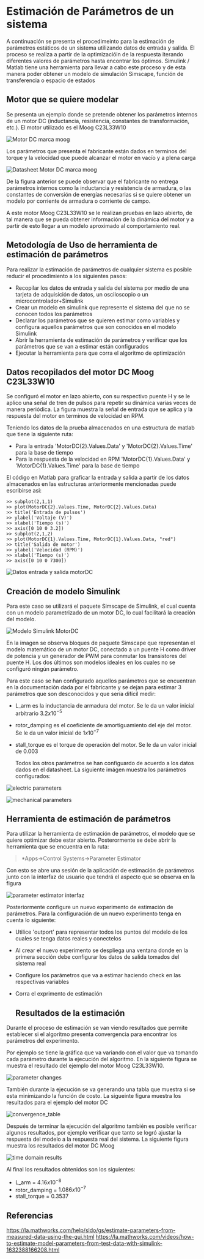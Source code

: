 # Estimación de Parámetros de un sistema
A continuación se presenta el procedimeinto para la estimación de parámetros estáticos de un sistema utilizando datos de entrada y salida. El proceso se realiza a partir de la optimizacióin de la respuesta iterando diferentes valores de parámetros hasta encontrar los óptimos.
Simulink / Matlab tiene una herramienta para llevar a cabo este proceso y de esta manera poder obtener un modelo de simulación Simscape, función de transferencia o espacio de estados
## Motor que se quiere modelar
Se presenta un ejemplo donde se pretende obtener los parámetros internos de un motor DC (inductancia, resistencia, constantes de transformación, etc.). El motor utilizado es el Moog C23L33W10

![Motor DC marca moog](images/motorDC.png)

Los parámetros que presenta el fabricante están dados en terminos del torque y la velocidad que puede alcanzar el motor en vacío y a plena carga

![Datasheet Motor DC marca moog](images/data_MotorDC.png)

De la figura anterior se puede observar que el fabricante no entrega parámetros internos como la inductancia y resistencia de armadura, o las constantes de conversión de energías necesarias si se quiere obtener un modelo por corriente de armadura o corriente de campo.

A este motor Moog C23L33W10 se le realizan pruebas en lazo abierto, de tal manera que se pueda obtener información de la dinámica del motor y a partir de esto llegar a un modelo aproximado al comportamiento real.

## Metodología de Uso de herramienta de estimación de parámetros
Para realizar la estimación de parámetros de cualquier sistema es posible reducir el procedimiento a los siguientes pasos:

* Recopilar los datos de entrada y salida del sistema por medio de una tarjeta de adquisición de datos, un osciloscopio o un microcontrolador+Simulink
* Crear un modelo en simulink que represente el sistema del que no se conocen todos los parámetros
* Declarar los parámetros que se quieren estimar como variables y configura aquellos parámetros que son conocidos en el modelo Simulink
* Abrir la herramienta de estimación de parámetros y verificar que los parámetros que se van a estimar están configurados
* Ejecutar la herramienta para que corra el algoritmo de optimización

## Datos recopilados del motor DC Moog C23L33W10

Se configuró el motor en lazo abierto, con su respectivo puente H y se le aplico una señal de tren de pulsos para repetir su dinámica varias veces de manera periódica. La figura muestra la señal de entrada que se aplica y la respuesta del motor en terminos de velocidad en RPM.

Teniendo los datos de la prueba almacenados en una estructura de matlab que tiene la siguiente ruta:
* Para la entrada 'MotorDC{2}.Values.Data' y 'MotorDC{2}.Values.Time' para la base de tiempo
* Para la respuesta de la velocidad en RPM 'MotorDC{1}.Values.Data' y 'MotorDC{1}.Values.Time' para la base de tiempo

El código en Matlab para graficar la entrada y salida a partir de los datos almacenados en las estructuras anteriormente mencionadas puede escribirse asi:
```
>> subplot(2,1,1)
>> plot(MotorDC{2}.Values.Time, MotorDC{2}.Values.Data)
>> title('Entrada de pulsos')
>> ylabel('Voltaje (V)')
>> xlabel('Tiempo (s)')
>> axis([0 10 0 3.2])
>> subplot(2,1,2)
>> plot(MotorDC{1}.Values.Time, MotorDC{1}.Values.Data, "red")
>> title('Salida de motor')
>> ylabel('Velocidad (RPM)')
>> xlabel('Tiempo (s)')
>> axis([0 10 0 7300])
```
![Datos entrada y salida motorDC](images/DatosMotorDC.PNG)

## Creación de modelo Simulink
Para este caso se utilizará el paquete Simscape de Simulink, el cual cuenta con un modelo parametrizado de un motor DC, lo cual facilitará la creación del modelo. 

![Modelo Simulink MotorDC](images/Modelo_MotorDC.PNG)

En la imagen se observa bloques de paquete Simscape que representan el modelo matemático de un motor DC, conectado a un puente H como driver de potencia y un generador de PWM para conmutar los transistores del puente H. Los dos últimos son modelos ideales en los cuales no se configuró ningún parámetro.

Para este caso se han configurado aquellos parámetros que se encuentran en la documentación dada por el fabricante y se dejan para estimar 3 parámetros que son desconocidos y que sería difícil medir:

* L_arm es la inductancia de armadura del motor. Se le da un valor inicial arbitrario $3.2x10^{-5}$
* rotor_damping es el coeficiente de amortiguamiento del eje del motor. Se le da un valor inicial de $1x10^{-7}$
* stall_torque es el torque de operación del motor. Se le da un valor inicial de $0.003$

  Todos los otros parámetros se han configuardo de acuerdo a los datos dados en el datasheet. La siguiente imágen muestra los parámetros configurados:

![electric parameters](images/MotordDC_electric_parameters.png)

![mechanical parameters](images/MotorDC_mechanical_parameters.PNG)

  

## Herramienta de estimación de parámetros
Para utilizar la herramienta de estimación de parámetros, el modelo que se quiere optimizar debe estar abierto. Posterormente se debe abrir la herramienta que se encuentra en la ruta:

>*Apps->Control Systems->Parameter Estimator

Con esto se abre una sesión de la aplicación de estimación de parámetros junto con la interfaz de usuario que tendrá el aspecto que se observa en la figura

![parameter estimator interfaz](images/param_estim_interfaz.PNG)

Posteriormente configure un nuevo experimento de estimación de parámetros. Para la configuración de un nuevo experimento tenga en cuenta lo siguiente:

* Utilice 'outport' para representar todos los puntos del modelo de los cuales se tenga datos reales y conectelos
* Al crear el nuevo experimento se despliega una ventana donde en la primera sección debe configurar los datos de salida tomados del sistema real
* Configure los parámetros que va a estimar haciendo check en las respectivas variables
* Corra el exprimento de estimación

  ## Resultados de la estimación
Durante el proceso de estimación se van viendo resultados que permite establecer si el algoritmo presenta convergencia para encontrar los parámetros del experimento.

Por ejemplo se tiene la gráfica que va variando con el valor que va tomando cada parámetro durante la ejecución del algoritmo. En la siguiente figura se muestra el resultado del ejemplo del motor Moog C23L33W10.

![parameter changes](images/parameter_changes.PNG)

También durante la ejecución se va generando una tabla que muestra si se esta minimizando la función de costo. La sigueinte figura muestra los resultados para el ejemplo del motor DC

![convergence_table](images/convergence_table.png)

Después de terminar la ejecución del algoritmo también es posible verificar algunos resultados, por ejemplo verificar que tanto se logró ajustar la respuesta del modelo a la respuesta real del sistema. La siguiente figura muestra los resultados del motor DC Moog

![time domain results](images/Resultado_salidas.png)

Al final los resultados obtenidos son los siguientes:

* L_arm = $4.16x10^{-8}$
* rotor_damping = $1.086x10^{-7}$
* stall_torque = $0.3537$

## Referencias

https://la.mathworks.com/help/sldo/gs/estimate-parameters-from-measured-data-using-the-gui.html
https://la.mathworks.com/videos/how-to-estimate-model-parameters-from-test-data-with-simulink-1632388166208.html
